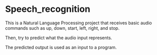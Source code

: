 # Speech_recognition

This is a Natural Language Processing project that receives basic audio commands such as up, down, start, left, right, and stop.

Then, try to predict what the audio input represents.

The predicted output is used as an input to a program. 
